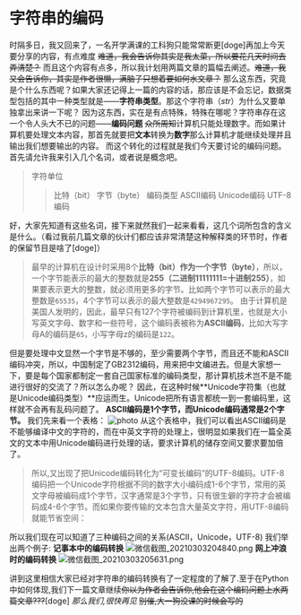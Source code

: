 
# 字符串的编码

时隔多日，我又回来了，一名开学满课的工科狗只能常常断更[doge]再加上今天要分享的内容，有点难度 ~~难道，我会告诉你其实是我太菜，所以要花几天时间去弄清楚？~~
而且这个内容有点多，所以我计划用两篇文章的篇幅去阐述。~~难道，我又会告诉你，其实是作者很懒，满脑子只想着要如何水文章？~~
那么这东西，究竟是个什么东西呢？如果大家还记得上一篇的内容的话，那应该是不会忘记，数据类型包括的其中一种类型就是——**字符串类型**。那这个字符串（*str*）为什么又要单独拿出来讲一下呢？
因为这东西，实在是有点特殊，特殊在哪呢？字符串存在这一个令人头大不已的问题——**编码问题**
~~众所周知~~计算机只能处理数字。而如果计算机要处理文本内容，那首先就要把**文本**转换为**数字**那么计算机才能继续处理并且输出我们想要输出的内容。
而这个转化的过程就是我们今天要讨论的编码问题。
首先请允许我来引入几个名词，或者说是概念吧。
>字符单位
>>比特（bit） 字节（byte）
>编码类型
>>ASCII编码 Unicode编码 UTF-8编码

好，大家先知道有这些名词，接下来就然我们一起来看看，这几个词所包含的含义是什么。（看过我前几篇文章的伙计们都应该非常清楚这种解释类的环节时，作者的保留节目是啥了[doge]）

>最早的计算机在设计时采用8个**比特（bit）**作为一个**字节（byte）**，所以，一个字节能表示的最大的整数就是**255（二进制11111111=十进制255）**，如果要表示更大的整数，就必须用更多的字节。比如两个字节可以表示的最大整数是`65535`，4个字节可以表示的最大整数是`4294967295`。
由于计算机是美国人发明的，因此，最早只有127个字符被编码到计算机里，也就是大小写英文字母、数字和一些符号，这个编码表被称为**ASCII编码**，比如大写字母A的编码是`65`，小写字母z的编码是`122`。

但是要处理中文显然一个字节是不够的，至少需要两个字节，而且还不能和ASCII编码冲突，所以，中国制定了GB2312编码，用来把中文编进去。但是大家想一下，要是每个国家都制定一套自己国家标准的编码类型，那计算机技术岂不是不能进行很好的交流了？所以怎么办呢？
因此，在这种时候**Unicode字符集（也就是Unicode编码类型）**应运而生。Unicode把所有语言都统一到一套编码里，这样就不会再有乱码问题了。
**ASCII编码是1个字节，而Unicode编码通常是2个字节。**
我们先来看一个表格：
![photo](https://pic.gksec.com/2021/03/03/cbb8bf43de2d6/微信截图_20210303203419.png)
从这个表格中，我们可以看出ASCII编码是不能够编译中文的字符的，而在中英文字符的处理上，很明显如果我们在一篇全英文的文本中用Unicode编码进行处理的话，要求计算机的储存空间又要求要加倍了。
>所以,又出现了把Unicode编码转化为“可变长编码”的UTF-8编码。UTF-8编码把一个Unicode字符根据不同的数字大小编码成1-6个字节，常用的英文字母被编码成1个字节，汉字通常是3个字节，只有很生僻的字符才会被编码成4-6个字节。而如果你要传输的文本包含大量英文字符，用UTF-8编码就能节省空间：

所以我们现在可以知道了三种编码之间的关系(ASCII，Unicode，UTF-8)
我们举出两个例子:
**记事本中的编码转换**
![微信截图_20210303204840.png](https://pic.gksec.com/2021/03/03/22ffe44943e29/微信截图_20210303204840.png)
**网上冲浪时的编码转换**
![微信截图_20210303205631.png](https://pic.gksec.com/2021/03/03/f29051197f3a2/微信截图_20210303205631.png)

讲到这里相信大家已经对字符串的编码转换有了一定程度的了解了.至于在Python中如何体现,我们下一篇文章继续~~你以为作者会告诉你,他会在这个编码问题上水两篇文章???~~[doge]
*那么我们,很快再见*
~~别催,大一狗没课的时候会写的~~
